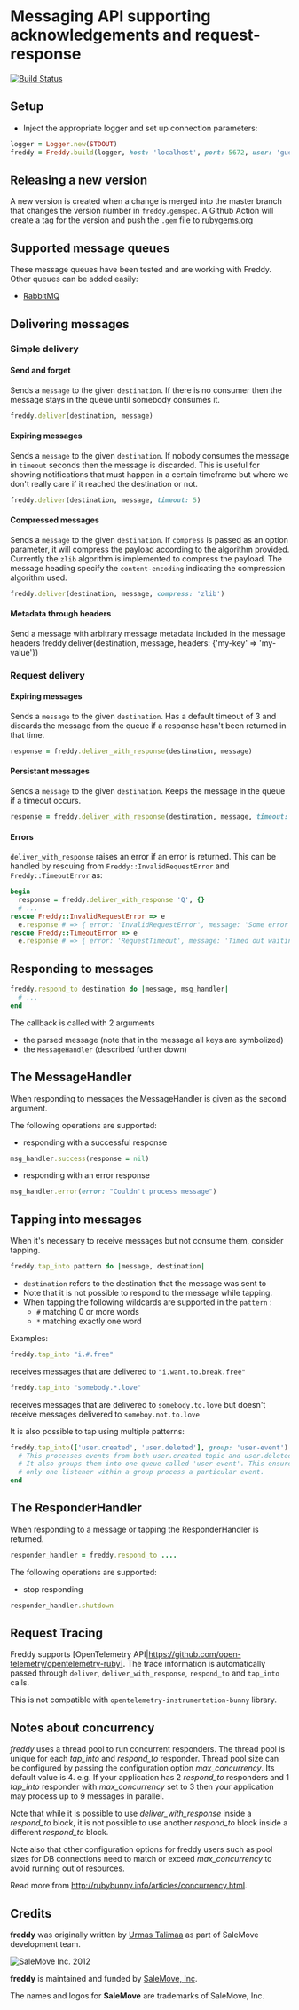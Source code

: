 # Messaging API supporting acknowledgements and request-response

[![Build Status](https://github.com/salemove/freddy/actions/workflows/ci.yml/badge.svg?branch=master)](https://github.com/salemove/freddy/actions/workflows/ci.yml?query=branch%3Amaster)

## Setup

* Inject the appropriate logger and set up connection parameters:

```ruby
logger = Logger.new(STDOUT)
freddy = Freddy.build(logger, host: 'localhost', port: 5672, user: 'guest', pass: 'guest')
```

## Releasing a new version

A new version is created when a change is merged into the master branch that changes the version number in `freddy.gemspec`. A Github Action will create a tag for the version and push the `.gem` file to [rubygems.org](https://rubygems.org)

## Supported message queues

These message queues have been tested and are working with Freddy. Other queues can be added easily:

* [RabbitMQ](https://www.rabbitmq.com/)

## Delivering messages

### Simple delivery

#### Send and forget

Sends a `message` to the given `destination`. If there is no consumer then the
message stays in the queue until somebody consumes it.

```ruby
freddy.deliver(destination, message)
```

#### Expiring messages

Sends a `message` to the given `destination`. If nobody consumes the message in
`timeout` seconds then the message is discarded. This is useful for showing
notifications that must happen in a certain timeframe but where we don't really
care if it reached the destination or not.

```ruby
freddy.deliver(destination, message, timeout: 5)
```

#### Compressed messages

Sends a `message` to the given `destination`. If `compress` is passed as an option parameter, it will compress the 
payload according to the algorithm provided. Currently the `zlib` algorithm is implemented to compress the payload. 
The message heading specify the `content-encoding` indicating the compression algorithm used. 

```ruby
freddy.deliver(destination, message, compress: 'zlib')
```

#### Metadata through headers

Send a message with arbitrary message metadata included in the message headers
freddy.deliver(destination, message, headers: {'my-key' => 'my-value'})

### Request delivery

#### Expiring messages

Sends a `message` to the given `destination`. Has a default timeout of 3 and
discards the message from the queue if a response hasn't been returned in that
time.

```ruby
response = freddy.deliver_with_response(destination, message)
```

#### Persistant messages

Sends a `message` to the given `destination`. Keeps the message in the queue if
a timeout occurs.

```ruby
response = freddy.deliver_with_response(destination, message, timeout: 4, delete_on_timeout: false)
```

#### Errors

`deliver_with_response` raises an error if an error is returned. This can be handled by rescuing from `Freddy::InvalidRequestError` and `Freddy::TimeoutError` as:

```ruby
begin
  response = freddy.deliver_with_response 'Q', {}
  # ...
rescue Freddy::InvalidRequestError => e
  e.response # => { error: 'InvalidRequestError', message: 'Some error message' }
rescue Freddy::TimeoutError => e
  e.response # => { error: 'RequestTimeout', message: 'Timed out waiting for response' }
```

## Responding to messages

```ruby
freddy.respond_to destination do |message, msg_handler|
  # ...
end
```

The callback is called with 2 arguments

* the parsed message (note that in the message all keys are symbolized)
* the `MessageHandler` (described further down)

## The MessageHandler

When responding to messages the MessageHandler is given as the second argument.

The following operations are supported:

* responding with a successful response

```ruby
msg_handler.success(response = nil)
```

* responding with an error response

```ruby
msg_handler.error(error: "Couldn't process message")
```

## Tapping into messages

When it's necessary to receive messages but not consume them, consider tapping.

```ruby
freddy.tap_into pattern do |message, destination|
```

* `destination` refers to the destination that the message was sent to
* Note that it is not possible to respond to the message while tapping.
* When tapping the following wildcards are supported in the `pattern` :
  * `#` matching 0 or more words
  * `*` matching exactly one word

Examples:

```ruby
freddy.tap_into "i.#.free"
```

receives messages that are delivered to `"i.want.to.break.free"`

```ruby
freddy.tap_into "somebody.*.love"
```

receives messages that are delivered to `somebody.to.love` but doesn't receive messages delivered to `someboy.not.to.love`

It is also possible to tap using multiple patterns:

```ruby
freddy.tap_into(['user.created', 'user.deleted'], group: 'user-event') do
  # This processes events from both user.created topic and user.deleted topic.
  # It also groups them into one queue called 'user-event'. This ensures that
  # only one listener within a group process a particular event.
end
```

## The ResponderHandler

When responding to a message or tapping the ResponderHandler is returned.

```ruby
responder_handler = freddy.respond_to ....
```

The following operations are supported:

* stop responding

```ruby
responder_handler.shutdown
```

## Request Tracing

Freddy supports [OpenTelemetry API|https://github.com/open-telemetry/opentelemetry-ruby].
The trace information is automatically passed through `deliver`,
`deliver_with_response`, `respond_to` and `tap_into` calls.

This is not compatible with `opentelemetry-instrumentation-bunny` library.

## Notes about concurrency

*freddy* uses a thread pool to run concurrent responders. The thread pool is unique for each *tap_into* and *respond_to* responder. Thread pool size can be configured by passing the configuration option *max_concurrency*. Its default value is 4. e.g. If your application has 2 *respond_to* responders and 1 *tap_into* responder with *max_concurrency* set to 3 then your application may process up to 9 messages in parallel.

Note that while it is possible to use *deliver_with_response* inside a *respond_to* block,
it is not possible to use another *respond_to* block inside a different *respond_to* block.

Note also that other configuration options for freddy users
such as pool sizes for DB connections need to match or exceed *max_concurrency*
to avoid running out of resources.

Read more from <http://rubybunny.info/articles/concurrency.html>.

## Credits

**freddy** was originally written by [Urmas Talimaa] as part of SaleMove development team.

![SaleMove Inc. 2012][SaleMove Logo]

**freddy** is maintained and funded by [SaleMove, Inc].

The names and logos for **SaleMove** are trademarks of SaleMove, Inc.

[Urmas Talimaa]: https://github.com/urmastalimaa?source=c "Urmas"
[SaleMove, Inc]: http://salemove.com/ "SaleMove Website"
[SaleMove Logo]: http://app.salemove.com/assets/logo.png "SaleMove Inc. 2012"
[Apache License]: http://choosealicense.com/licenses/apache/ "Apache License"
